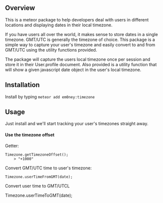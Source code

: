 ## Overview

This is a meteor package to help developers deal with users in different locations and displaying dates in their local timezone.

If you have users all over the world, it makes sense to store dates in a single timezone.  GMT/UTC is generally the timezone of choice.  This package is a simple way to capture your user's timezone and easily convert to and from GMT/UTC using the utility functions provided.

The package will capture the users local timezone once per session and store it in their User.profile document.  Also provided is a utility function that will show a given javascript date object in the user's local timezone.

## Installation

Install by typing `meteor add em0ney:timezone`

## Usage

Just install and we'll start tracking your user's timezones straight away.

#### Use the timezone offset

Getter:

    Timezone.getTimezoneOffset();
    	> "+1000"

Convert GMT/UTC time to user's timezone:

    Timezone.userTimeFromGMT(date);

Convert user time to GMT/UTCL

  Timezone.userTimeToGMT(date);
